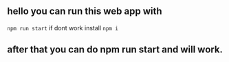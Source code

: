 ## hello you can run this web app with
``` npm run start ```
if dont work install
``` npm i ```
## after that you can do npm run start and will work.
